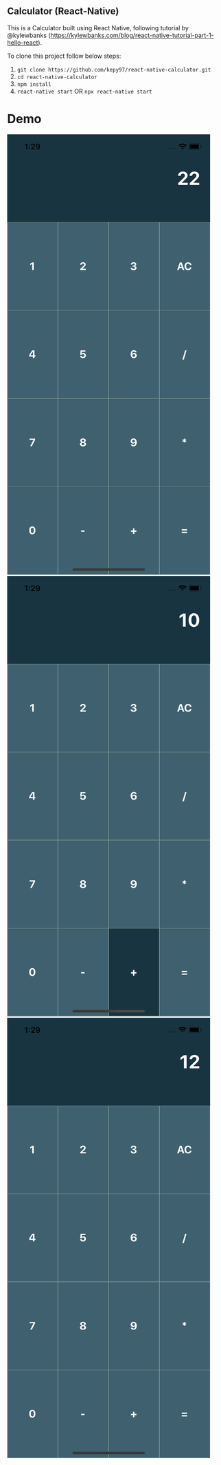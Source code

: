 ## Calculator (React-Native)
This is a Calculator built using React Native, following tutorial by @kylewbanks (https://kylewbanks.com/blog/react-native-tutorial-part-1-hello-react).

To clone this project follow below steps:

1. `git clone https://github.com/kepy97/react-native-calculator.git`
2. `cd react-native-calculator`
3. `npm install`
4. `react-native start` OR `npx react-native start`

# Demo

![Pic 1](/Demo/Step-1.png) ![Pic 2](/Demo/Step-2.png) ![Pic 3](/Demo/Step-3.png)